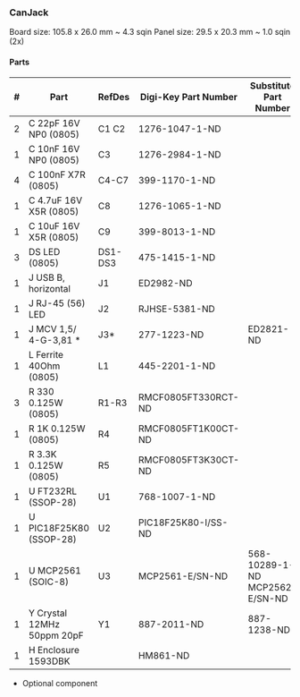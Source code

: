 ### CanJack ###

Board size: 105.8 x 26.0 mm ~ 4.3 sqin
Panel size: 29.5 x 20.3 mm ~ 1.0 sqin (2x)


#### Parts ####

|  # | Part                             | RefDes  | Digi-Key Part Number       | Substitute Part Number          |
|---:|----------------------------------|---------|----------------------------|---------------------------------|
|  2 | C 22pF 16V NP0 (0805)            | C1 C2   | 1276-1047-1-ND             |                                 |
|  1 | C 10nF 16V NP0 (0805)            | C3      | 1276-2984-1-ND             |                                 |
|  4 | C 100nF X7R (0805)               | C4-C7   | 399-1170-1-ND              |                                 |
|  1 | C 4.7uF 16V X5R (0805)           | C8      | 1276-1065-1-ND             |                                 |
|  1 | C 10uF 16V X5R (0805)            | C9      | 399-8013-1-ND              |                                 |
|  3 | DS LED (0805)                    | DS1-DS3 | 475-1415-1-ND              |                                 |
|  1 | J USB B, horizontal              | J1      | ED2982-ND                  |                                 |
|  1 | J RJ-45 (56) LED                 | J2      | RJHSE-5381-ND              |                                 |
|  1 | J MCV 1,5/ 4-G-3,81 *            | J3*     | 277-1223-ND                | ED2821-ND                       |
|  1 | L Ferrite 40Ohm (0805)           | L1      | 445-2201-1-ND              |                                 |
|  3 | R 330 0.125W (0805)              | R1-R3   | RMCF0805FT330RCT-ND        |                                 |
|  1 | R 1K 0.125W (0805)               | R4      | RMCF0805FT1K00CT-ND        |                                 |
|  1 | R 3.3K 0.125W (0805)             | R5      | RMCF0805FT3K30CT-ND        |                                 |
|  1 | U FT232RL (SSOP-28)              | U1      | 768-1007-1-ND              |                                 |
|  1 | U PIC18F25K80 (SSOP-28)          | U2      | PIC18F25K80-I/SS-ND        |                                 |
|  1 | U MCP2561 (SOIC-8)               | U3      | MCP2561-E/SN-ND            | 568-10289-1-ND  MCP2562-E/SN-ND |
|  1 | Y Crystal 12MHz 50ppm 20pF       | Y1      | 887-2011-ND                | 887-1238-ND                     |
|  1 | H Enclosure 1593DBK              |         | HM861-ND                   |

* Optional component
